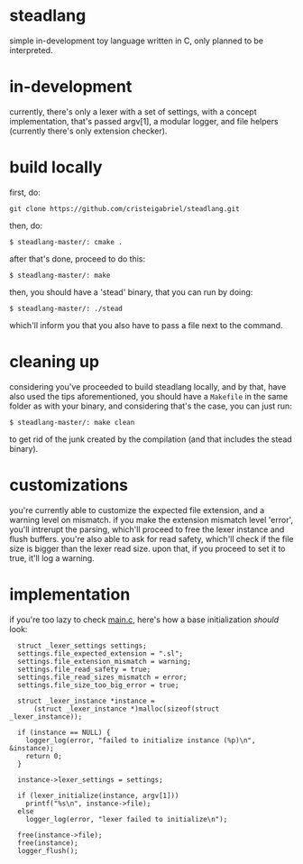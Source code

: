 # steadlang
simple in-development toy language written in C, only planned to be interpreted.

# in-development
currently, there's only a lexer with a set of settings, with a concept implementation, that's passed argv[1], a modular logger, and file helpers (currently there's only extension checker).

# build locally
first, do:
```
git clone https://github.com/cristeigabriel/steadlang.git
```

then, do:
```
$ steadlang-master/: cmake .
```

after that's done, proceed to do this:
```
$ steadlang-master/: make
```

then, you should have a 'stead' binary, that you can run by doing:
```
$ steadlang-master/: ./stead
```

which'll inform you that you also have to pass a file next to the command.

# cleaning up
considering you've proceeded to build steadlang locally, and by that, have also used the tips aforementioned, you should have a ``Makefile`` in the same folder as with your binary, and considering that's the case, you can just run:
```
$ steadlang-master/: make clean
```

to get rid of the junk created by the compilation (and that includes the stead binary).

# customizations
you're currently able to customize the expected file extension, and a warning level on mismatch. if you make the extension mismatch level 'error', you'll intrerupt the parsing, which'll proceed to free the lexer instance and flush buffers.
you're also able to ask for read safety, which'll check if the file size is bigger than the lexer read size. upon that, if you proceed to set it to true, it'll log a warning.

# implementation
if you're too lazy to check [main.c](https://github.com/cristeigabriel/steadlang/blob/main/main.c), here's how a base initialization *should* look:
```
  struct _lexer_settings settings;
  settings.file_expected_extension = ".sl";
  settings.file_extension_mismatch = warning;
  settings.file_read_safety = true;
  settings.file_read_sizes_mismatch = error;
  settings.file_size_too_big_error = true;

  struct _lexer_instance *instance =
      (struct _lexer_instance *)malloc(sizeof(struct _lexer_instance));

  if (instance == NULL) {
    logger_log(error, "failed to initialize instance (%p)\n", &instance);
    return 0;
  }

  instance->lexer_settings = settings;

  if (lexer_initialize(instance, argv[1]))
    printf("%s\n", instance->file);
  else
    logger_log(error, "lexer failed to initialize\n");

  free(instance->file);
  free(instance);
  logger_flush();
```
